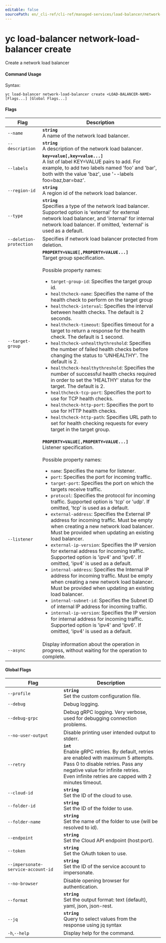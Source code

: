 ```yaml
---
editable: false
sourcePath: en/_cli-ref/cli-ref/managed-services/load-balancer/network-load-balancer/create.md
---
```


# yc load-balancer network-load-balancer create

Create a network load balancer

#### Command Usage

Syntax: 

`yc load-balancer network-load-balancer create <LOAD-BALANCER-NAME> [Flags...] [Global Flags...]`

#### Flags

| Flag | Description |
|----|----|
|`--name`|<b>`string`</b><br/>A name of the network load balancer.|
|`--description`|<b>`string`</b><br/>A description of the network load balancer.|
|`--labels`|<b>`key=value[,key=value...]`</b><br/>A list of label KEY=VALUE pairs to add. For example, to add two labels named 'foo' and 'bar', both with the value 'baz', use '--labels foo=baz,bar=baz'.|
|`--region-id`|<b>`string`</b><br/>A region id of the network load balancer.|
|`--type`|<b>`string`</b><br/>Specifies a type of the network load balancer. Supported option is 'external' for external network load balancer, and 'internal' for internal network load balancer. If omitted, 'external' is used as a default.|
|`--deletion-protection`|Specifies if network load balancer protected from deletion.|
|`--target-group`|<b>`PROPERTY=VALUE[,PROPERTY=VALUE...]`</b><br/>Target group specification.<br/><br/>Possible property names:<br/><ul> <li><code>target-group-id</code>:     Specifies the target group id.</li> <li><code>healthcheck-name</code>:     Specifies the name of the health check to perform on the target group</li> <li><code>healthcheck-interval</code>:     Specifies the interval between health checks. The default is 2 seconds.</li> <li><code>healthcheck-timeout</code>:     Specifies timeout for a target to return a response for the health check. The default is 1 second.</li> <li><code>healthcheck-unhealthythreshold</code>:     Specifies the number of failed health checks before changing the status to 'UNHEALTHY'. The default is 2.</li> <li><code>healthcheck-healthythreshold</code>:     Specifies the number of successful health checks required in order to set the 'HEALTHY' status for the target. The default is 2.</li> <li><code>healthcheck-tcp-port</code>:     Specifies the port to use for TCP health checks.</li> <li><code>healthcheck-http-port</code>:     Specifies the port to use for HTTP health checks.</li> <li><code>healthcheck-http-path</code>:     Specifies URL path to set for health checking requests for every target in the target group.</li> </ul>|
|`--listener`|<b>`PROPERTY=VALUE[,PROPERTY=VALUE...]`</b><br/>Listener specification.<br/><br/>Possible property names:<br/><ul> <li><code>name</code>:     Specifies the name for listener.</li> <li><code>port</code>:     Specifies the port for incoming traffic.</li> <li><code>target-port</code>:     Specifies the port on which the targets receive traffic.</li> <li><code>protocol</code>:     Specifies the protocol for incoming traffic. Supported option is 'tcp' or 'udp'. If omitted, 'tcp' is used as a default.</li> <li><code>external-address</code>:     Specifies the External IP address for incoming traffic. Must be empty when creating a new network load balancer. Must be provided when updating an existing load balancer.</li> <li><code>external-ip-version</code>:     Specifies the IP version for external address for incoming traffic. Supported option is 'ipv4' and 'ipv6'. If omitted, 'ipv4' is used as a default.</li> <li><code>internal-address</code>:     Specifies the Internal IP address for incoming traffic. Must be empty when creating a new network load balancer. Must be provided when updating an existing load balancer.</li> <li><code>internal-subnet-id</code>:     Specifies the Subnet ID of internal IP address for incoming traffic.</li> <li><code>internal-ip-version</code>:     Specifies the IP version for internal address for incoming traffic. Supported option is 'ipv4' and 'ipv6'. If omitted, 'ipv4' is used as a default.</li> </ul>|
|`--async`|Display information about the operation in progress, without waiting for the operation to complete.|

#### Global Flags

| Flag | Description |
|----|----|
|`--profile`|<b>`string`</b><br/>Set the custom configuration file.|
|`--debug`|Debug logging.|
|`--debug-grpc`|Debug gRPC logging. Very verbose, used for debugging connection problems.|
|`--no-user-output`|Disable printing user intended output to stderr.|
|`--retry`|<b>`int`</b><br/>Enable gRPC retries. By default, retries are enabled with maximum 5 attempts.<br/>Pass 0 to disable retries. Pass any negative value for infinite retries.<br/>Even infinite retries are capped with 2 minutes timeout.|
|`--cloud-id`|<b>`string`</b><br/>Set the ID of the cloud to use.|
|`--folder-id`|<b>`string`</b><br/>Set the ID of the folder to use.|
|`--folder-name`|<b>`string`</b><br/>Set the name of the folder to use (will be resolved to id).|
|`--endpoint`|<b>`string`</b><br/>Set the Cloud API endpoint (host:port).|
|`--token`|<b>`string`</b><br/>Set the OAuth token to use.|
|`--impersonate-service-account-id`|<b>`string`</b><br/>Set the ID of the service account to impersonate.|
|`--no-browser`|Disable opening browser for authentication.|
|`--format`|<b>`string`</b><br/>Set the output format: text (default), yaml, json, json-rest.|
|`--jq`|<b>`string`</b><br/>Query to select values from the response using jq syntax|
|`-h`,`--help`|Display help for the command.|
